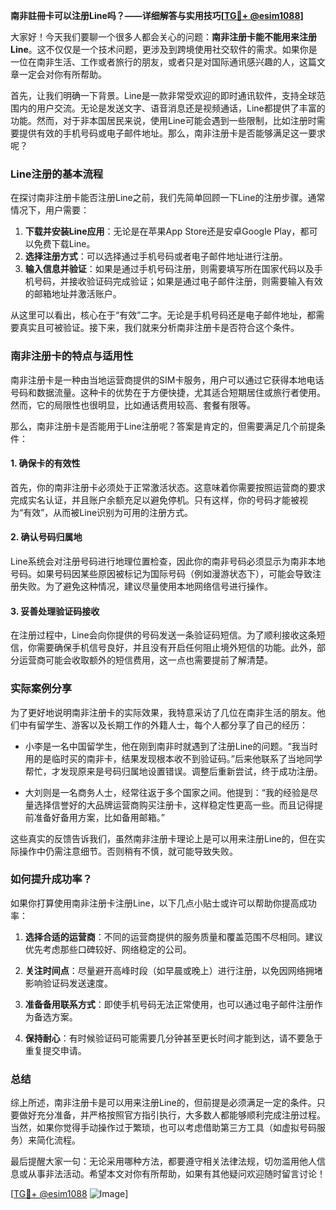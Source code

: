**南非註冊卡可以注册Line吗？——详细解答与实用技巧[[TG💪+ @esim1088](https://t.me/s/esim1088)]**

大家好！今天我们要聊一个很多人都会关心的问题：**南非注册卡能不能用来注册Line**。这不仅仅是一个技术问题，更涉及到跨境使用社交软件的需求。如果你是一位在南非生活、工作或者旅行的朋友，或者只是对国际通讯感兴趣的人，这篇文章一定会对你有所帮助。

首先，让我们明确一下背景。Line是一款非常受欢迎的即时通讯软件，支持全球范围内的用户交流。无论是发送文字、语音消息还是视频通话，Line都提供了丰富的功能。然而，对于非本国居民来说，使用Line可能会遇到一些限制，比如注册时需要提供有效的手机号码或电子邮件地址。那么，南非注册卡是否能够满足这一要求呢？

### Line注册的基本流程

在探讨南非注册卡能否注册Line之前，我们先简单回顾一下Line的注册步骤。通常情况下，用户需要：

1. **下载并安装Line应用**：无论是在苹果App Store还是安卓Google Play，都可以免费下载Line。
2. **选择注册方式**：可以选择通过手机号码或者电子邮件地址进行注册。
3. **输入信息并验证**：如果是通过手机号码注册，则需要填写所在国家代码以及手机号码，并接收验证码完成验证；如果是通过电子邮件注册，则需要输入有效的邮箱地址并激活账户。

从这里可以看出，核心在于“有效”二字。无论是手机号码还是电子邮件地址，都需要真实且可被验证。接下来，我们就来分析南非注册卡是否符合这个条件。

### 南非注册卡的特点与适用性

南非注册卡是一种由当地运营商提供的SIM卡服务，用户可以通过它获得本地电话号码和数据流量。这种卡的优势在于方便快捷，尤其适合短期居住或旅行者使用。然而，它的局限性也很明显，比如通话费用较高、套餐有限等。

那么，南非注册卡是否能用于Line注册呢？答案是肯定的，但需要满足几个前提条件：

#### 1. **确保卡的有效性**
   首先，你的南非注册卡必须处于正常激活状态。这意味着你需要按照运营商的要求完成实名认证，并且账户余额充足以避免停机。只有这样，你的号码才能被视为“有效”，从而被Line识别为可用的注册方式。

#### 2. **确认号码归属地**
   Line系统会对注册号码进行地理位置检查，因此你的南非号码必须显示为南非本地号码。如果号码因某些原因被标记为国际号码（例如漫游状态下），可能会导致注册失败。为了避免这种情况，建议尽量使用本地网络信号进行操作。

#### 3. **妥善处理验证码接收**
   在注册过程中，Line会向你提供的号码发送一条验证码短信。为了顺利接收这条短信，你需要确保手机信号良好，并且没有开启任何阻止境外短信的功能。此外，部分运营商可能会收取额外的短信费用，这一点也需要提前了解清楚。

### 实际案例分享

为了更好地说明南非注册卡的实际效果，我特意采访了几位在南非生活的朋友。他们中有留学生、游客以及长期工作的外籍人士，每个人都分享了自己的经历：

- 小李是一名中国留学生，他在刚到南非时就遇到了注册Line的问题。“我当时用的是临时买的南非卡，结果发现根本收不到验证码。”后来他联系了当地同学帮忙，才发现原来是号码归属地设置错误。调整后重新尝试，终于成功注册。

- 大刘则是一名商务人士，经常往返于多个国家之间。他提到：“我的经验是尽量选择信誉好的大品牌运营商购买注册卡，这样稳定性更高一些。而且记得提前准备好备用方案，比如备用邮箱。”

这些真实的反馈告诉我们，虽然南非注册卡理论上是可以用来注册Line的，但在实际操作中仍需注意细节。否则稍有不慎，就可能导致失败。

### 如何提升成功率？

如果你打算使用南非注册卡注册Line，以下几点小贴士或许可以帮助你提高成功率：

1. **选择合适的运营商**：不同的运营商提供的服务质量和覆盖范围不尽相同。建议优先考虑那些口碑较好、网络稳定的公司。
   
2. **关注时间点**：尽量避开高峰时段（如早晨或晚上）进行注册，以免因网络拥堵影响验证码发送速度。

3. **准备备用联系方式**：即使手机号码无法正常使用，也可以通过电子邮件注册作为备选方案。

4. **保持耐心**：有时候验证码可能需要几分钟甚至更长时间才能到达，请不要急于重复提交申请。

### 总结

综上所述，南非注册卡是可以用来注册Line的，但前提是必须满足一定的条件。只要做好充分准备，并严格按照官方指引执行，大多数人都能够顺利完成注册过程。当然，如果你觉得手动操作过于繁琐，也可以考虑借助第三方工具（如虚拟号码服务）来简化流程。

最后提醒大家一句：无论采用哪种方法，都要遵守相关法律法规，切勿滥用他人信息或从事非法活动。希望本文对你有所帮助，如果有其他疑问欢迎随时留言讨论！

[[TG💪+ @esim1088](https://t.me/s/esim1088) ![Image](https://i.postimg.cc/4NQfJmqS/Snipaste-2025-05-13-00-14-12.png)]